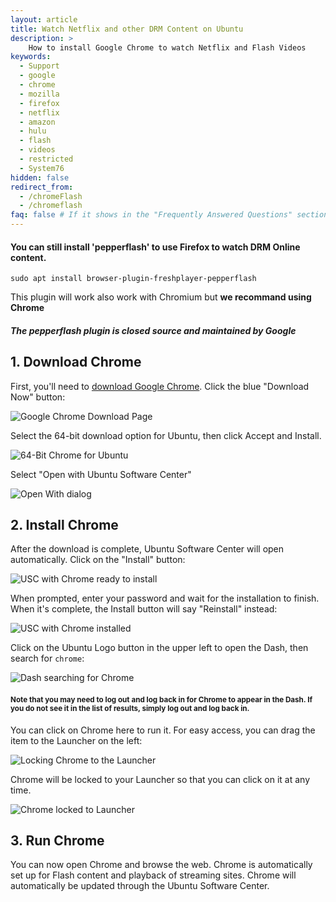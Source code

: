 ```yaml
---
layout: article
title: Watch Netflix and other DRM Content on Ubuntu
description: >
    How to install Google Chrome to watch Netflix and Flash Videos
keywords:
  - Support
  - google
  - chrome
  - mozilla
  - firefox
  - netflix
  - amazon 
  - hulu
  - flash
  - videos
  - restricted
  - System76
hidden: false
redirect_from:
  - /chromeFlash
  - /chromeflash
faq: false # If it shows in the "Frequently Answered Questions" section
---
```



#### You can still install 'pepperflash' to use Firefox to watch  DRM Online content.

`sudo apt install browser-plugin-freshplayer-pepperflash`

This plugin will work also work with Chromium but <b> we recommand using Chrome </b>

##### The pepperflash plugin is closed source and maintained by Google

## 1. Download Chrome

First, you'll need to [download Google Chrome](https://www.google.com/chrome/). Click the blue "Download Now" button:

![Google Chrome Download Page](/images/onlineDRM/step1.png)

Select the 64-bit download option for Ubuntu, then click Accept and Install.

![64-Bit Chrome for Ubuntu](/images/onlineDRM/step2.png)

Select "Open with Ubuntu Software Center"

![Open With dialog](/images/onlineDRM/step3.png)


## 2. Install Chrome

After the download is complete, Ubuntu Software Center will open automatically. Click on the "Install" button:

![USC with Chrome ready to install](/images/onlineDRM/step4.png)

When prompted, enter your password and wait for the installation to finish. When it's complete, the Install button will say "Reinstall" instead:

![USC with Chrome installed](/images/onlineDRM/step5.png)

Click on the Ubuntu Logo button in the upper left to open the Dash, then search for `chrome`:

![Dash searching for Chrome](/images/onlineDRM/step6.png)

#### <small>Note that you may need to log out and log back in for Chrome to appear in the Dash. If you do not see it in the list of results, simply log out and log back in.</small>

You can click on Chrome here to run it. For easy access, you can drag the item to the Launcher on the left:

![Locking Chrome to the Launcher](/images/onlineDRM/step7.png)

Chrome will be locked to your Launcher so that you can click on it at any time.

![Chrome locked to Launcher](/images/onlineDRM/step8.png)


## 3. Run Chrome

You can now open Chrome and browse the web. Chrome is automatically set up for Flash content and playback of streaming sites. Chrome will automatically be updated through the Ubuntu Software Center.
